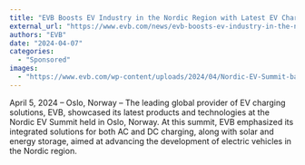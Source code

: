```yaml
---
title: "EVB Boosts EV Industry in the Nordic Region with Latest EV Charging Solutions at Nordic EV Summit"
external_url: "https://www.evb.com/news/evb-boosts-ev-industry-in-the-nordic-region-with-latest-ev-charging-solutions-at-nordic-ev-summit/"
authors: "EVB"
date: "2024-04-07"
categories:
  - "Sponsored"
images:
  - "https://www.evb.com/wp-content/uploads/2024/04/Nordic-EV-Summit-banner.webp"
---
```


April 5, 2024 – Oslo, Norway – The leading global provider of EV charging solutions, EVB, showcased its latest products and technologies at the Nordic EV Summit held in Oslo, Norway. At this summit, EVB emphasized its integrated solutions for both AC and DC charging, along with solar and energy storage, aimed at advancing the development of electric vehicles in the Nordic region.